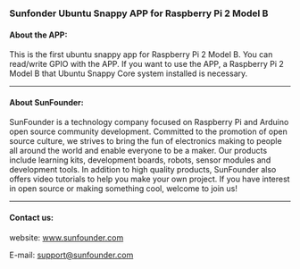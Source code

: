 ### Sunfonder Ubuntu Snappy APP for Raspberry Pi 2 Model B

#### About the APP:
This is the first ubuntu snappy app for Raspberry Pi 2 Model B. 
You can read/write GPIO with the APP. If you want to use the APP, a Raspberry Pi 2 Model B that Ubuntu Snappy Core system installed is necessary.

-----------------------------------------------------------------------
#### About SunFounder:
SunFounder is a technology company focused on Raspberry Pi and Arduino open source community development. Committed to the promotion of open source culture, we strives to bring the fun of electronics making to people all around the world and enable everyone to be a maker. Our products include learning kits, development boards, robots, sensor modules and development tools. In addition to high quality products, SunFounder also offers video tutorials to help you make your own project. If you have interest in open source or making something cool, welcome to join us!

-----------------------------------------------------------------------
#### Contact us:
website: www.sunfounder.com

E-mail: support@sunfounder.com
